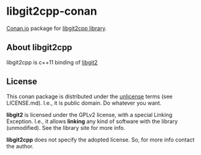 # libgit2cpp-conan

[Conan.io](https://www.conan.io/) package for [libgit2cpp library](https://github.com/AndreyG/libgit2cpp).

## About libgit2cpp

libgit2cpp is c++11 binding of [libgit2](https://github.com/libgit2/libgit2)

## License

This conan package is distributed under the [unlicense](http://unlicense.org/) terms (see LICENSE.md).
I.e., it is public domain. Do whatever you want.

**libgit2** is licensed under the GPLv2 license, with a special Linking Exception. I.e., it allows
**linking** any kind of software with the library (unmodified). See the library site for more info.

**libgit2cpp** does not specify the adopted license. So, for more info contact the author.
